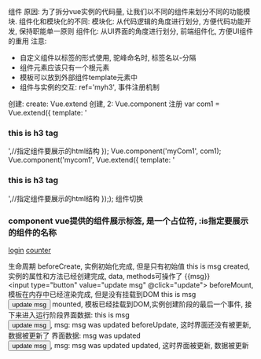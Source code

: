 组件
原因: 为了拆分vue实例的代码量, 让我们以不同的组件来划分不同的功能模块.
组件化和模块化的不同:
    模块化: 从代码逻辑的角度进行划分, 方便代码功能开发, 保持职能单一原则
    组件化: 从UI界面的角度进行划分, 前端组件化, 方便UI组件的重用
注意: 
+ 自定义组件以标签的形式使用, 驼峰命名时, 标签名以-分隔
+ 组件元素应该只有一个根元素
+ 模板可以放到外部组件template元素中
+ 组件与实例的交互: ref='myh3', 事件注册机制


创建:
create: Vue.extend 创建, 2: Vue.component 注册 
    var com1 = Vue.extend({
        template: '<h3>this is h3 tag </h3>',//指定组件要展示的html结构
    });
    Vue.component('myCom1', com1);
    Vue.component('mycom1', Vue.extend({
        template: '<h3>this is h3 tag </h3>',//指定组件要展示的html结构
    });); 
组件切换
<h3>component vue提供的组件展示标签, 是一个占位符, :is指定要展示的组件的名称</h3>
<a href="" @click.prevent='comName="login"'>login</a>
<a href="" @click.prevent='comName="counter"'>counter</a>
<component :is="comName"></component>

生命周期
beforeCreate, 实例初始化完成, 但是只有初始值
this is msg
created, 实例的属性和方法已经创建完成, data, methods可操作了
  {{msg}} <br>   <input type="button" value="update msg" @click="update">
beforeMount, 模板在内存中已经渲染完成, 但是没有挂载到DOM
  this is msg <br> <input type="button" value="update msg">
mounted, 模板已经挂载到DOM,实例创建阶段的最后一个事件, 接下来进入运行阶段界面数据:
  this is msg <br> <input type="button" value="update msg">, msg: msg was updated
beforeUpdate, 这时界面还没有被更新, 数据被更新了
  界面数据: msg was updated <br> <input type="button" value="update msg">, msg: msg was updated
updated, 这时界面被更新, 数据被更新